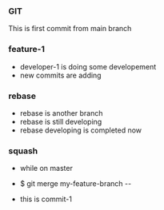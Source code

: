 ### GIT 
This is first commit from main branch


### feature-1
*  developer-1 is doing some developement
* new commits  are adding

### rebase
* rebase is another branch 
* rebase is still developing
* rebase developing is completed now


### squash
* while on master
* $ git merge my-feature-branch --

* this is commit-1

 